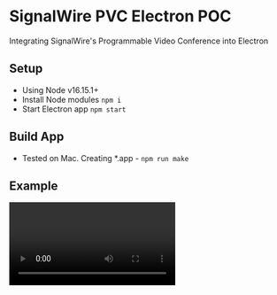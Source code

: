 # SignalWire PVC Electron POC

Integrating SignalWire's Programmable Video Conference into Electron

## Setup

- Using Node v16.15.1+
- Install Node modules
`npm i`
- Start Electron app
`npm start`

## Build App

- Tested on Mac.  Creating *.app - `npm run make`


## Example

![Mac App Example](/sample/sample01.webm)